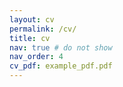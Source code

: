 ```yaml
---
layout: cv
permalink: /cv/
title: cv
nav: true # do not show
nav_order: 4
cv_pdf: example_pdf.pdf
---
```

